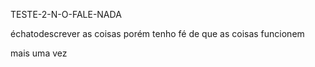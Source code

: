 TESTE-2-N-O-FALE-NADA

échatodescrever as coisas
porém tenho fé de que as coisas funcionem

mais uma vez